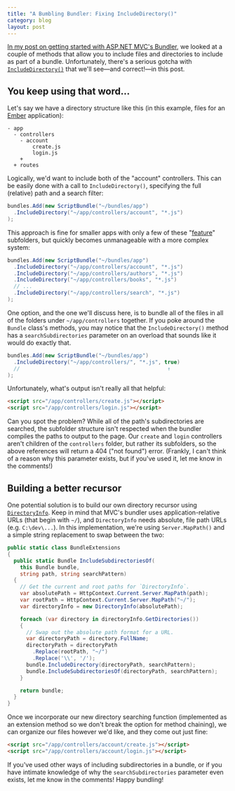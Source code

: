 ```yaml
---
title: "A Bumbling Bundler: Fixing IncludeDirectory()"
category: blog
layout: post
---
```


[In my post on getting started with ASP.NET MVC's Bundler][0], we looked at a couple of methods that allow you to include files and directories to include as part of a bundle. Unfortunately, there's a serious gotcha with [`IncludeDirectory()`][1] that we'll see—and correct!—in this post.

## You keep using that word...

Let's say we have a directory structure like this (in this example, files for an [Ember][2] application):

    - app
      - controllers
        - account
            create.js
            login.js
        +
      + routes

Logically, we'd want to include both of the "account" controllers. This can be easily done with a call to `IncludeDirectory()`, specifying the full (relative) path and a search filter:

``` csharp
bundles.Add(new ScriptBundle("~/bundles/app")
  .IncludeDirectory("~/app/controllers/account", "*.js")
);
```

This approach is fine for smaller apps with only a few of these "[feature][3]" subfolders, but quickly becomes unmanageable with a more complex system:

``` csharp
bundles.Add(new ScriptBundle("~/bundles/app")
  .IncludeDirectory("~/app/controllers/account", "*.js")
  .IncludeDirectory("~/app/controllers/authors", "*.js")
  .IncludeDirectory("~/app/controllers/books", "*.js")
  // ...
  .IncludeDirectory("~/app/controllers/search", "*.js")
);
```

One option, and the one we'll discuss here, is to bundle all of the files in all of the folders under `~/app/controllers` together. If you poke around the `Bundle` class's methods, you may notice that the `IncludeDirectory()` method has a `searchSubdirectories` parameter on an overload that sounds like it would do exactly that.

``` csharp
bundles.Add(new ScriptBundle("~/bundles/app")
  .IncludeDirectory("~/app/controllers/", "*.js", true)
  //                                               ↑
);
```

Unfortunately, what's output isn't really all that helpful:

``` html
<script src="/app/controllers/create.js"></script>
<script src="/app/controllers/login.js"></script>
```

Can you spot the problem? While all of the path's subdirectories are searched, the subfolder structure isn't respected when the bundler compiles the paths to output to the page. Our `create` and `login` controllers aren't children of the `controllers` folder, but rather its subfolders, so the above references will return a 404 ("not found") error. (Frankly, I can't think of a reason why this parameter exists, but if you've used it, let me know in the comments!)

## Building a better recursor

One potential solution is to build our own directory recursor using [`DirectoryInfo`][4]. Keep in mind that MVC's bundler uses application-relative URLs (that begin with `~/`), and `DirectoryInfo` needs absolute, file path URLs (e.g. `C:\dev\...`). In this implementation, we're using `Server.MapPath()` and a simple string replacement to swap between the two:

``` csharp
public static class BundleExtensions
{
  public static Bundle IncludeSubdirectoriesOf(
    this Bundle bundle,
    string path, string searchPattern)
  {
    // Get the current and root paths for `DirectoryInfo`.
    var absolutePath = HttpContext.Current.Server.MapPath(path);
    var rootPath = HttpContext.Current.Server.MapPath("~/");
    var directoryInfo = new DirectoryInfo(absolutePath);

    foreach (var directory in directoryInfo.GetDirectories())
    {
      // Swap out the absolute path format for a URL.
      var directoryPath = directory.FullName;
      directoryPath = directoryPath
        .Replace(rootPath, "~/")
        .Replace('\\', '/');
      bundle.IncludeDirectory(directoryPath, searchPattern);
      bundle.IncludeSubdirectoriesOf(directoryPath, searchPattern);
    }

    return bundle;
  }
}
```

Once we incorporate our new directory searching function (implemented as an extension method so we don't break the option for method chaining), we can organize our files however we'd like, and they come out just fine:

``` html
<script src="/app/controllers/account/create.js"></script>
<script src="/app/controllers/account/login.js"></script>
```

If you've used other ways of including subdirectories in a bundle, or if you have intimate knowledge of why the `searchSubdirectories` parameter even exists, let me know in the comments! Happy bundling!

[0]: /2012/09/a-quick-start-of-asp-net-mvc-4s-bundling/
[1]: http://msdn.microsoft.com/en-us/library/jj646468(v=vs.110).aspx
[2]: http://emberjs.com/
[3]: /2013/10/feature-folders-and-javascript/
[4]: http://msdn.microsoft.com/en-us/library/s7xk2b58(v=vs.110).aspx
